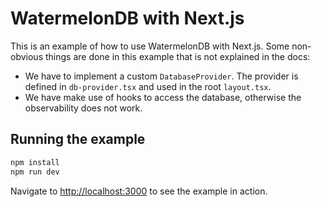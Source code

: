 # WatermelonDB with Next.js

This is an example of how to use WatermelonDB with Next.js.
Some non-obvious things are done in this example that is not explained in the docs:
- We have to implement a custom `DatabaseProvider`. The provider is defined in `db-provider.tsx` and used in the root `layout.tsx`.
- We have make use of hooks to access the database, otherwise the observability does not work.

## Running the example

```bash
npm install
npm run dev
```

Navigate to [http://localhost:3000](http://localhost:3000) to see the example in action.
